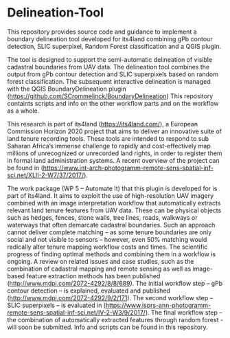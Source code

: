 # Delineation-Tool
This repository provides source code and guidance to implement a boundary delineation tool developed for its4land combining gPb contour detection, SLIC superpixel, Random Forest classification and a QGIS plugin.

The tool is designed to support the semi-automatic delineation of visible cadastral boundaries from UAV data. The delineation tool combines the output from gPb contour detection and SLIC superpixels based on random forest classification. The subsequent interactive delineation is managed with the QGIS BoundaryDelineation plugin (https://github.com/SCrommelinck/BoundaryDelineation) This repository containts scripts and info on the other workflow parts and on the workflow as a whole.

This research is part of its4land (https://its4land.com/), a European Commission Horizon 2020 project that aims to deliver an innovative suite of land tenure recording tools. These tools are intended to respond to sub Saharan Africa’s immense challenge to rapidly and cost-effectively map millions of unrecognized or unrecorded land rights, in order to register them in formal land administration systems. A recent overview of the project can be found in (https://www.int-arch-photogramm-remote-sens-spatial-inf-sci.net/XLII-2-W7/37/2017/).

The work package (WP 5 – Automate It) that this plugin is developed for is part of its4land. It aims to exploit the use of high-resolution UAV imagery combined with an image interpretation workflow that automatically extracts relevant land tenure features from UAV data. These can be physical objects such as hedges, fences, stone walls, tree lines, roads, walkways or waterways that often demarcate cadastral boundaries. Such an approach cannot deliver complete matching – as some tenure boundaries are only social and not visible to sensors – however, even 50% matching would radically alter tenure mapping workflow costs and times. The scientific progress of finding optimal methods and combining them in a workflow is ongoing. A review on related issues and case studies, such as the combination of cadastral mapping and remote sensing as well as image-based feature extraction methods has been published (http://www.mdpi.com/2072-4292/8/8/689). The initial workflow step – gPb contour detection – is explained, evaluated and published (http://www.mdpi.com/2072-4292/9/2/171). The second workflow step – SLIC superpixels – is evaluated in (https://www.isprs-ann-photogramm-remote-sens-spatial-inf-sci.net/IV-2-W3/9/2017/). The final workflow step – the combination of automatically extracted features through random forest - will soon be submitted. Info and scripts can be found in this repository.
